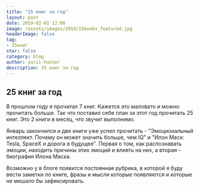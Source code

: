 ```yaml
---
title: "25 книг за год"
layout: post
date: 2019-02-01 12:00
image: /assets/images/2019/25books_featured.jpg
headerImage: false
tag:
- 25книг
star: false
category: blog
author: yurii-hunter
description: 25 книг за год
---
```

## 25 книг за год
В прошлом году я прочитал 7 книг. Кажется это маловато и можно прочитать больше. Так что поставил себе план за этот год прочитать 25 книг. Это 2 книги в месяц, что звучит выполнимо.

Январь закончился и две книги уже успел прочитать - "Эмоциональный интеллект. Почему он может значить больше, чем IQ" и "Илон Маск: Tesla, SpaceX и дорога в будущее". Первая о том, как распознавать эмоции, находить причины этих эмоций и влиять на них, а вторая - биография Илона Маска.

Возможно у в блоге появится постоянная рубрика, в которой я буду вести заметки по книге, фразы и мысли которые появляются и которые не мешало бы зафиксировать.